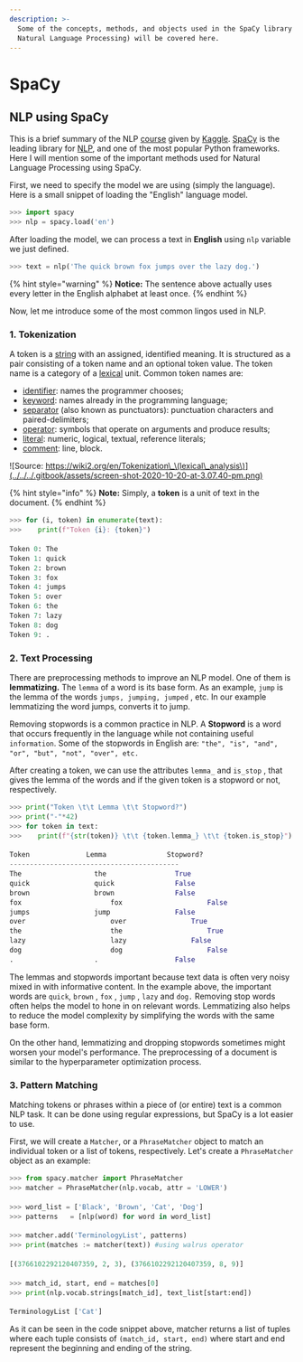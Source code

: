 ```yaml
---
description: >-
  Some of the concepts, methods, and objects used in the SpaCy library (for
  Natural Language Processing) will be covered here.
---
```


# SpaCy

## NLP using SpaCy

This is a brief summary of the NLP [course](https://www.kaggle.com/learn/natural-language-processing) given by [Kaggle](https://www.kaggle.com/). [SpaCy](https://spacy.io/) is the leading library for [NLP](https://wiki2.org/en/Natural_language_processing+Brights.4),  and one of the most popular Python frameworks. Here I will mention some of the important methods used for Natural Language Processing using SpaCy.

First, we need to specify the model we are using \(simply the language\). Here is a small snippet of loading the "English" language model.

```python
>>> import spacy
>>> nlp = spacy.load('en')
```

After loading the model, we can process a text in **English** using `nlp` variable we just defined.

```python
>>> text = nlp('The quick brown fox jumps over the lazy dog.')
```

{% hint style="warning" %}
**Notice:** The sentence above actually uses every letter in the English alphabet at least once.
{% endhint %}

Now, let me introduce some of the most common lingos used in NLP.

### 1. Tokenization

A token is a [string](https://wiki2.org/en/String_%28computer_science%29) with an assigned, identified meaning. It is structured as a pair consisting of a token name and an optional token value. The token name is a category of a [lexical](https://wiki2.org/en/Lexical_analysis) unit. Common token names are:

* [identifier](https://wiki2.org/en/Identifier_%28computer_languages%29): names the programmer chooses;
* [keyword](https://wiki2.org/en/Reserved_word): names already in the programming language;
* [separator](https://wiki2.org/en/Delimiter) \(also known as punctuators\): punctuation characters and paired-delimiters;
* [operator](https://wiki2.org/en/Operator_%28computer_programming%29): symbols that operate on arguments and produce results;
* [literal](https://wiki2.org/en/Literal_%28computer_programming%29): numeric, logical, textual, reference literals;
* [comment](https://wiki2.org/en/Comment_%28computer_programming%29): line, block.

![Source: https://wiki2.org/en/Tokenization\_\(lexical\_analysis\)](../../../.gitbook/assets/screen-shot-2020-10-20-at-3.07.40-pm.png)

{% hint style="info" %}
**Note:** Simply, a **token** is a unit of text in the document.
{% endhint %}

```python
>>> for (i, token) in enumerate(text):
>>>    print(f"Token {i}: {token}")

Token 0: The
Token 1: quick
Token 2: brown
Token 3: fox
Token 4: jumps
Token 5: over
Token 6: the
Token 7: lazy
Token 8: dog
Token 9: .
```

### 2. Text Processing

There are preprocessing methods to improve an NLP model. One of them is **lemmatizing.** The `lemma` of a word is its base form. As an example, `jump` is the lemma of the words `jumps, jumping, jumped` , etc. In our example lemmatizing the word jumps, converts it to jump.

Removing stopwords is a common practice in NLP. A **Stopword** is a word that occurs frequently in the language while not containing useful `information`. Some of the stopwords in English are: `"the", "is", "and", "or", "but", "not", "over", etc.`

After creating a token,  we can use the attributes `lemma_` and `is_stop` , that gives the lemma of the words and if the given token is a stopword or not, respectively.

```python
>>> print("Token \t\t Lemma \t\t Stopword?")
>>> print("-"*42)
>>> for token in text:
>>>    print(f"{str(token)} \t\t {token.lemma_} \t\t {token.is_stop}")

Token 	    	   Lemma 		       Stopword?
------------------------------------------
The 		         the 		         True
quick  		   		 quick 		  		 False
brown 		  		 brown 		  		 False
fox 		    		 fox 		    		 False
jumps 		  		 jump 		  		 False
over 		    		 over 		  		 True
the 		    		 the 		    		 True
lazy 		    		 lazy 		  		 False
dog 		    		 dog 		    		 False
. 		      		 . 		      		 False
```

The lemmas and stopwords important because text data is often very noisy mixed in with informative content. In the example above, the important words are `quick`, `brown` , `fox` , `jump` , `lazy` and `dog.` Removing stop words often helps the model to hone in on relevant words. Lemmatizing also helps to reduce the model complexity by simplifying the words with the same base form. 

On the other hand, lemmatizing and dropping stopwords sometimes might worsen your model's performance. The preprocessing of a document is similar to the hyperparameter optimization process.

### 3. Pattern Matching

Matching tokens or phrases within a piece of \(or entire\) text is a common NLP task. It can be done using regular expressions, but SpaCy is a lot easier to use.

First, we will create a `Matcher`, or a `PhraseMatcher` object to match an individual token or a list of tokens, respectively. Let's create a `PhraseMatcher` object as an example:

```python
>>> from spacy.matcher import PhraseMatcher
>>> matcher = PhraseMatcher(nlp.vocab, attr = 'LOWER')

>>> word_list = ['Black', 'Brown', 'Cat', 'Dog']
>>> patterns   = [nlp(word) for word in word_list]

>>> matcher.add('TerminologyList', patterns)
>>> print(matches := matcher(text)) #using walrus operator

[(3766102292120407359, 2, 3), (3766102292120407359, 8, 9)]

>>> match_id, start, end = matches[0]
>>> print(nlp.vocab.strings[match_id], text_list[start:end])

TerminologyList ['Cat']
```

As it can be seen in the code snippet above, matcher returns a list of tuples where each tuple consists of `(match_id, start, end)` where start and end represent the beginning and ending of the string.









